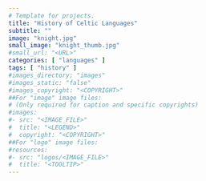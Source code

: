 ```yaml
---
# Template for projects.
title: "History of Celtic Languages"
subtitle: ""
image: "knight.jpg"
small_image: "knight_thumb.jpg"
#small_url: "<URL>"
categories: [ "languages" ]
tags: [ "history" ]
#images_directory; "images"
#images_static: "false"
#images_copyright: "<COPYRIGHT>"
##For "image" image files:
# (Only required for caption and specific copyrights)
#images:
#- src: "<IMAGE_FILE>"
#  title: "<LEGEND>"
#  copyright: "<COPYRIGHT>"
##For "logo" image files:
#resources:
#- src: "logos/<IMAGE_FILE>"
#  title: "<TOOLTIP>"
---
```


